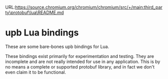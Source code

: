 URL:https://source.chromium.org/chromium/chromium/src/+/main:third_party\protobuf\lua\README.md
# upb Lua bindings

These are some bare-bones upb bindings for Lua.

These bindings exist primarily for experimentation and testing.
They are incomplete and are not really intended for use in any application.
This is by no means a complete or supported protobuf library, and in fact
we don't even claim it to be functional.

